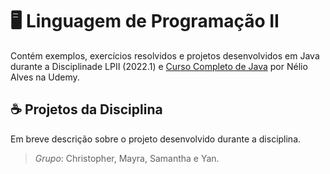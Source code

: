 # 🖥️ Linguagem de Programação II

Contém exemplos, exercícios resolvidos e projetos desenvolvidos em Java durante a Disciplinade LPII (2022.1) e [Curso Completo de Java](https://www.udemy.com/course/java-curso-completo/) por Nélio Alves na Udemy.

## ☕ Projetos da Disciplina
Em breve descrição sobre o projeto desenvolvido durante a disciplina.

> *Grupo*: Christopher, Mayra, Samantha e Yan.